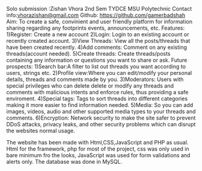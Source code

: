 Solo submission :Zishan Vhora 2nd Sem TYDCE MSU Polytechnic
Contact info:vhorazishan@gmail.com 
Github: https://github.com/gamerbadshah
Aim: To create a safe, convinient and user friendly platform for information sharing regarding any footprints events, announcements, etc.
Features: 
1)Register: Create a new account
2)Login: Login to an existing account or recently created account.
3)View Threads: View all the posts/threads that have been created recently.
4)Add comments: Comment on any existing threads(account needed).
5)Create threads: Create threads/posts containing any information or questions you want to share or ask.
Future prospects:
1)Search bar:A filter to list out threads you want according to users, strings etc.
2)Profile view:Where you can edit/modify your personal details, threads and comments made by you.
3)Moderators: Users with special privileges who can delete delete or modify any threads and comments with malicious intents and enforce rules, thus providing a safe enviroment.
4)Special tags: Tags to sort threads into different categories making it more easier to find information needed.
5)Media: So you can add images, videos, audio and other supported media types to your threads and comments.
6)Encryption: Network security to make the site safer to prevent DDoS attacks, privacy leaks, and other security problems which can disrupt the websites normal usage.

The website has been made with Html,CSS,JavaScript and PHP as usual. Html for the framework, php for most of the project, css was only used in bare minimum fro the looks,
JavaScript was used for form validations and alerts only. The database was done in MySQL.
